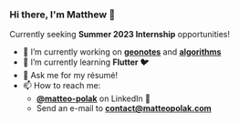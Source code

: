 ### Hi there, I'm Matthew 👋

Currently seeking **Summer 2023 Internship** opportunities!

- 🔭 I’m currently working on **[geonotes](https://github.com/matteopolak/geonotes)** and **[algorithms](https://github.com/matteopolak/algorithms)**
- 🌱 I’m currently learning **Flutter 🐦**
- 💬 Ask me for my résumé!
- 📫 How to reach me:
  - **[@matteo-polak](https://linkedin.com/in/matteo-polak)** on LinkedIn 💼
  - Send an e-mail to **[contact@matteopolak.com](mailto:contact@matteopolak.com)**
